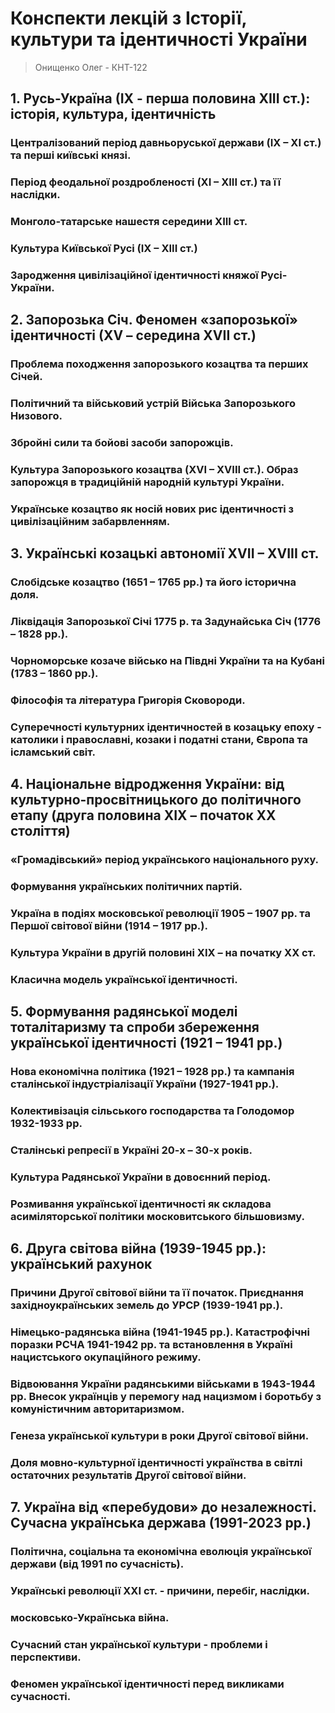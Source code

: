 # Конспекти лекцій з Історії, культури та ідентичності України

> Онищенко Олег - КНТ-122

## 1. Русь-Україна (ІХ - перша половина ХІІІ ст.): історія, культура, ідентичність

### Централізований період давньоруської держави (ІХ – ХІ ст.) та перші київські князі.

### Період феодальної роздробленості (ХІ – ХІІІ ст.) та її наслідки.

### Монголо-татарське нашестя середини XIII ст.

### Культура Київської Русі (ІХ – ХІІІ ст.)

### Зародження цивілізаційної ідентичності княжої Русі-України.

## 2. Запорозька Січ. Феномен «запорозької» ідентичності (ХV – середина ХVІІ ст.)

### Проблема походження запорозького козацтва та перших Січей.

### Політичний та військовий устрій Війська Запорозького Низового.

### Збройні сили та бойові засоби запорожців.

### Культура Запорозького козацтва (XVI – XVIII ст.). Образ запорожця в традиційній народній культурі України.

### Українське козацтво як носій нових рис ідентичності з цивілізаційним забарвленням.

## 3. Українські козацькі автономії XVII – XVIIІ ст.

### Слобідське козацтво (1651 – 1765 рр.) та його історична доля.

### Ліквідація Запорозької Січі 1775 р. та Задунайська Січ (1776 – 1828 рр.).

### Чорноморське козаче військо на Півдні України та на Кубані (1783 – 1860 рр.).

### Філософія та література Григорія Сковороди.

### Суперечності культурних ідентичностей в козацьку епоху - католики і православні, козаки і податні стани, Європа та ісламський світ.

## 4. Національне відродження України: від культурно-просвітницького до політичного етапу (друга половина ХІХ – початок ХХ століття)

### «Громадівський» період українського національного руху.

### Формування українських політичних партій.

### Україна в подіях московської революції 1905 – 1907 рр. та Першої світової війни (1914 – 1917 рр.).

### Культура України в другій половині XIX – на початку XX ст.

### Класична модель української ідентичності.

## 5. Формування радянської моделі тоталітаризму та спроби збереження української ідентичності (1921 – 1941 рр.)

### Нова економічна політика (1921 – 1928 рр.) та кампанія сталінської індустріалізації України (1927-1941 рр.).

### Колективізація сільського господарства та Голодомор 1932-1933 рр.

### Сталінські репресії в Україні 20-х – 30-х років.

### Культура Радянської України в довоєнний період.

### Розмивання української ідентичності як складова асиміляторської політики московитського більшовизму.

## 6. Друга світова війна (1939-1945 рр.): український рахунок

### Причини Другої світової війни та її початок. Приєднання західноукраїнських земель до УРСР (1939-1941 рр.).

### Німецько-радянська війна (1941-1945 рр.). Катастрофічні поразки РСЧА 1941-1942 рр. та встановлення в Україні нацистського окупаційного режиму.

### Відвоювання України радянськими військами в 1943-1944 рр. Внесок українців у перемогу над нацизмом і боротьбу з комуністичним авторитаризмом.

### Генеза української культури в роки Другої світової війни.

### Доля мовно-культурної ідентичності українства в світлі остаточних результатів Другої світової війни.

## 7. Україна від «перебудови» до незалежності. Сучасна українська держава (1991-2023 рр.)

### Політична, соціальна та економічна еволюція української держави (від 1991 по сучасність).

### Українські революції ХХІ ст. - причини, перебіг, наслідки.

### московсько-Українська війна.

### Сучасний стан української культури - проблеми і перспективи.

### Феномен української ідентичності перед викликами сучасності.
